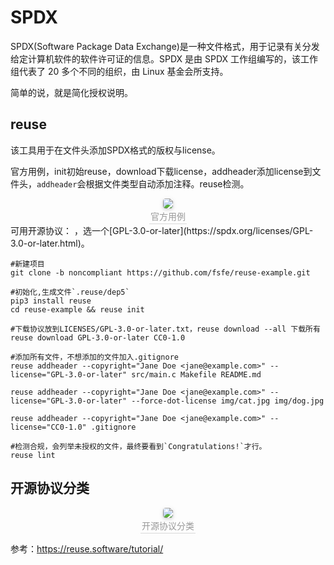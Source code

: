 # SPDX

SPDX(Software Package Data Exchange)是一种文件格式，用于记录有关分发给定计算机软件的软件许可证的信息。SPDX 是由 SPDX 工作组编写的，该工作组代表了 20 多个不同的组织，由 Linux 基金会所支持。

简单的说，就是简化授权说明。

## reuse
该工具用于在文件头添加SPDX格式的版权与license。

官方用例，init初始reuse，download下载license，addheader添加license到文件头，`addheader`会根据文件类型自动添加注释。reuse检测。 

<center>
    <img style="border-radius: 0.3125em;
    box-shadow: 0 2px 4px 0 rgba(34,36,38,.12),0 2px 10px 0 rgba(34,36,38,.08);" 
    src="https://download.fsfe.org/videos/reuse/screencasts/reuse-tool.gif">
    <br>
    <div style="color:orange; border-bottom: 1px solid #d9d9d9;
    display: inline-block;
    color: #999;
    padding: 2px;">官方用例</div>
</center>
可用开源协议：<https://spdx.org/licenses/> ，选一个[GPL-3.0-or-later](https://spdx.org/licenses/GPL-3.0-or-later.html)。

```shell
#新建项目
git clone -b noncompliant https://github.com/fsfe/reuse-example.git

#初始化,生成文件`.reuse/dep5`
pip3 install reuse
cd reuse-example && reuse init 

#下载协议放到LICENSES/GPL-3.0-or-later.txt，reuse download --all 下载所有
reuse download GPL-3.0-or-later CC0-1.0

#添加所有文件，不想添加的文件加入.gitignore
reuse addheader --copyright="Jane Doe <jane@example.com>" --license="GPL-3.0-or-later" src/main.c Makefile README.md

reuse addheader --copyright="Jane Doe <jane@example.com>" --license="GPL-3.0-or-later" --force-dot-license img/cat.jpg img/dog.jpg

reuse addheader --copyright="Jane Doe <jane@example.com>" --license="CC0-1.0" .gitignore

#检测合规，会列举未授权的文件，最终要看到`Congratulations!`才行。
reuse lint
```

## 开源协议分类

<center>
    <img style="border-radius: 0.3125em;
    box-shadow: 0 2px 4px 0 rgba(34,36,38,.12),0 2px 10px 0 rgba(34,36,38,.08);" 
    src="https://picd.zhimg.com/80/253a7b1819e2af555ed0a7e0f11a0b59_720w.webp?source=1940ef5c">
    <br>
    <div style="color:orange; border-bottom: 1px solid #d9d9d9;
    display: inline-block;
    color: #999;
    padding: 2px;">开源协议分类</div>
</center>


参考：https://reuse.software/tutorial/

